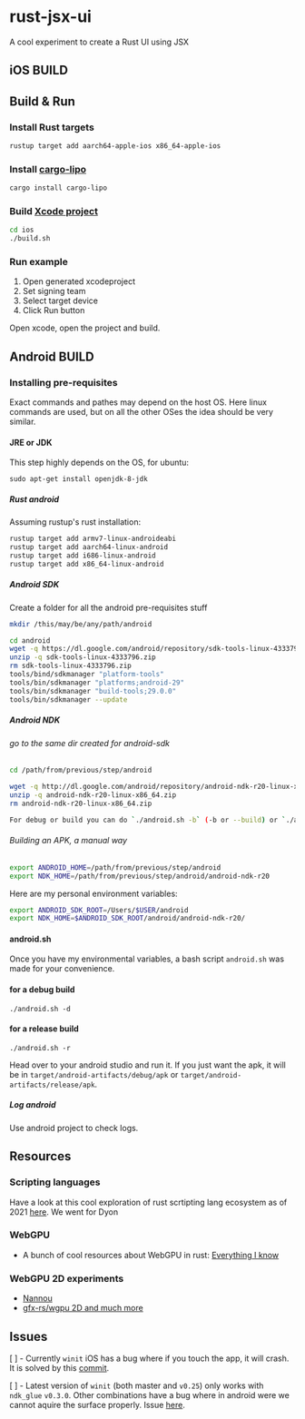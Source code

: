 # rust-jsx-ui

A cool experiment to create a Rust UI using JSX

## iOS BUILD

## Build & Run

### Install Rust targets

```bash
rustup target add aarch64-apple-ios x86_64-apple-ios
```

### Install [cargo-lipo](https://github.com/TimNN/cargo-lipo)

```bash
cargo install cargo-lipo
```

### Build [Xcode project](https://github.com/yonaskolb/XcodeGen)

```bash
cd ios
./build.sh
```

### Run example

1. Open generated xcodeproject
1. Set signing team
1. Select target device
1. Click Run button

Open xcode, open the project and build.

## Android BUILD

### Installing pre-requisites

Exact commands and pathes may depend on the host OS. Here linux commands are used, but on all the other OSes the idea should be very similar.

#### JRE or JDK

This step highly depends on the OS, for ubuntu:

`sudo apt-get install openjdk-8-jdk`

##### Rust android

Assuming rustup's rust installation:

```bash
rustup target add armv7-linux-androideabi
rustup target add aarch64-linux-android
rustup target add i686-linux-android
rustup target add x86_64-linux-android
```

##### Android SDK

Create a folder for all the android pre-requisites stuff

```bash
mkdir /this/may/be/any/path/android

cd android
wget -q https://dl.google.com/android/repository/sdk-tools-linux-4333796.zip
unzip -q sdk-tools-linux-4333796.zip
rm sdk-tools-linux-4333796.zip
tools/bind/sdkmanager "platform-tools"
tools/bin/sdkmanager "platforms;android-29"
tools/bin/sdkmanager "build-tools;29.0.0"
tools/bin/sdkmanager --update
```

##### Android NDK

###### go to the same dir created for android-sdk

```bash
cd /path/from/previous/step/android

wget -q http://dl.google.com/android/repository/android-ndk-r20-linux-x86_64.zip
unzip -q android-ndk-r20-linux-x86_64.zip
rm android-ndk-r20-linux-x86_64.zip

For debug or build you can do `./android.sh -b` (-b or --build) or `./android.sh -r` (-r or --release).
```

###### Building an APK, a manual way

```bash
export ANDROID_HOME=/path/from/previous/step/android
export NDK_HOME=/path/from/previous/step/android/android-ndk-r20
```

Here are my personal environment variables:

```bash
export ANDROID_SDK_ROOT=/Users/$USER/android
export NDK_HOME=$ANDROID_SDK_ROOT/android/android-ndk-r20/
```

#### android.sh

Once you have my environmental variables, a bash script `android.sh` was made for your convenience.

#### for a debug build

`./android.sh -d`

#### for a release build

`./android.sh -r`

Head over to your android studio and run it. If you just want the apk, it will be in `target/android-artifacts/debug/apk` or `target/android-artifacts/release/apk`.

##### Log android

Use android project to check logs.

## Resources

### Scripting languages

Have a look at this cool exploration of rust scrtipting lang ecosystem as of 2021 [here](https://www.boringcactus.com/2020/09/16/survey-of-rust-embeddable-scripting-languages.html#duckscript).
We went for Dyon

### WebGPU

- A bunch of cool resources about WebGPU in rust: [Everything I know](https://wiki.nikitavoloboev.xyz/computer-graphics/webgpu)

### WebGPU 2D experiments

- [Nannou](https://github.com/nannou-org/nannou)
- [gfx-rs/wgpu 2D and much more](https://github.com/gfx-rs/wgpu/wiki/Users)

## Issues

[ ] - Currently `winit` iOS has a bug where if you touch the app, it will crash. It is solved by this [commit](https://github.com/nmpribeiro/winit/commit/665e8baab87f4b6c44952e5e0bf81848107c33b1).

[ ] - Latest version of `winit` (both master and `v0.25`) only works with `ndk_glue` `v0.3.0`. Other combinations have a bug where in android were we cannot aquire the surface properly. Issue [here](https://github.com/rust-windowing/winit/issues/1986).
